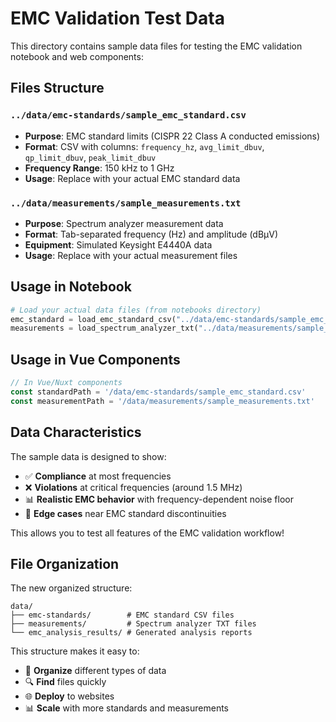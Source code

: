 # EMC Validation Test Data

This directory contains sample data files for testing the EMC validation notebook and web components:

## Files Structure

### `../data/emc-standards/sample_emc_standard.csv`
- **Purpose**: EMC standard limits (CISPR 22 Class A conducted emissions)
- **Format**: CSV with columns: `frequency_hz`, `avg_limit_dbuv`, `qp_limit_dbuv`, `peak_limit_dbuv`
- **Frequency Range**: 150 kHz to 1 GHz
- **Usage**: Replace with your actual EMC standard data

### `../data/measurements/sample_measurements.txt`
- **Purpose**: Spectrum analyzer measurement data
- **Format**: Tab-separated frequency (Hz) and amplitude (dBμV)
- **Equipment**: Simulated Keysight E4440A data
- **Usage**: Replace with your actual measurement files

## Usage in Notebook

```python
# Load your actual data files (from notebooks directory)
emc_standard = load_emc_standard_csv("../data/emc-standards/sample_emc_standard.csv")
measurements = load_spectrum_analyzer_txt("../data/measurements/sample_measurements.txt")
```

## Usage in Vue Components

```javascript
// In Vue/Nuxt components
const standardPath = '/data/emc-standards/sample_emc_standard.csv'
const measurementPath = '/data/measurements/sample_measurements.txt'
```

## Data Characteristics

The sample data is designed to show:
- ✅ **Compliance** at most frequencies
- ❌ **Violations** at critical frequencies (around 1.5 MHz)
- 📊 **Realistic EMC behavior** with frequency-dependent noise floor
- 🎯 **Edge cases** near EMC standard discontinuities

This allows you to test all features of the EMC validation workflow!

## File Organization

The new organized structure:
```
data/
├── emc-standards/        # EMC standard CSV files
├── measurements/         # Spectrum analyzer TXT files  
└── emc_analysis_results/ # Generated analysis reports
```

This structure makes it easy to:
- 📁 **Organize** different types of data
- 🔍 **Find** files quickly
- 🌐 **Deploy** to websites
- 📊 **Scale** with more standards and measurements

